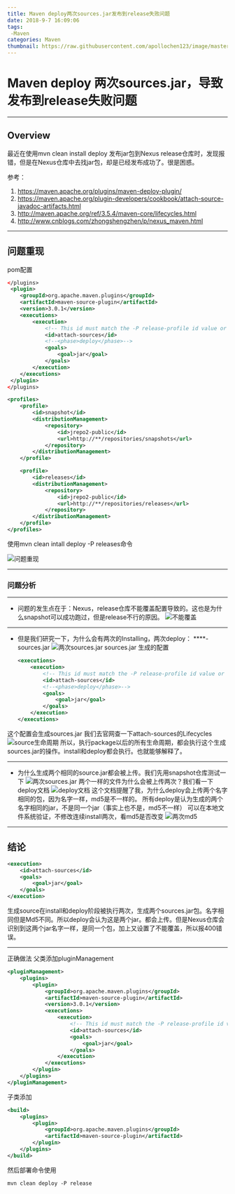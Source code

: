 ```yaml
---
title: Maven deploy两次sources.jar发布到release失败问题
date: 2018-9-7 16:09:06
tags:
 -Maven
categories: Maven
thumbnail: https://raw.githubusercontent.com/apollochen123/image/master/%E9%BB%98%E8%AE%A42.jpg
---
```


# Maven deploy 两次sources.jar，导致发布到release失败问题
-----------
## Overview
最近在使用mvn clean install deploy 发布jar包到Nexus release仓库时，发现报错，但是在Nexus仓库中去找jar包，却是已经发布成功了。很是困惑。

参考：
1. https://maven.apache.org/plugins/maven-deploy-plugin/
2. https://maven.apache.org/plugin-developers/cookbook/attach-source-javadoc-artifacts.html
3. http://maven.apache.org/ref/3.5.4/maven-core/lifecycles.html
4. http://www.cnblogs.com/zhongshengzhen/p/nexus_maven.html

----------

## 问题重现
pom配置
```xml
</plugins>
 <plugin>
    <groupId>org.apache.maven.plugins</groupId>
    <artifactId>maven-source-plugin</artifactId>
    <version>3.0.1</version>
    <executions>
        <execution>
            <!-- This id must match the -P release-profile id value or else sources will be "uploaded" twice, which causes Nexus to fail -->
            <id>attach-sources</id>
            <!--<phase>deploy</phase>-->
            <goals>
                <goal>jar</goal>
            </goals>
        </execution>
    </executions>
 </plugin>
</plugins>

<profiles>
    <profile>
        <id>snapshot</id>
        <distributionManagement>
            <repository>
                <id>jrepo2-public</id>
                <url>http://**/repositories/snapshots</url>
            </repository>
        </distributionManagement>
    </profile>

    <profile>
        <id>releases</id>
        <distributionManagement>
            <repository>
                <id>jrepo2-public</id>
                <url>http://**/repositories/releases</url>
            </repository>
        </distributionManagement>
    </profile>
</profiles>
```
使用mvn clean intall deploy -P releases命令

![问题重现](https://raw.githubusercontent.com/apollochen123/image/master/mvn%E4%B8%A4%E6%AC%A1deploy%E7%9B%B8%E5%90%8Cjar%E6%8A%A5%E9%94%99/%E9%97%AE%E9%A2%98%E9%87%8D%E7%8E%B0.jpg)

-----------

### 问题分析
-------

* 问题的发生点在于：Nexus，release仓库不能覆盖配置导致的。这也是为什么snapshot可以成功跑过，但是release不行的原因。
![不能覆盖](https://raw.githubusercontent.com/apollochen123/image/master/mvn%E4%B8%A4%E6%AC%A1deploy%E7%9B%B8%E5%90%8Cjar%E6%8A%A5%E9%94%99/%E4%BB%93%E5%BA%93%E4%B8%8D%E8%83%BD%E8%A6%86%E7%9B%96.jpg)

------

* 但是我们研究一下，为什么会有两次的Installing，两次deploy： ****-sources.jar
![两次sources.jar](https://raw.githubusercontent.com/apollochen123/image/master/mvn%E4%B8%A4%E6%AC%A1deploy%E7%9B%B8%E5%90%8Cjar%E6%8A%A5%E9%94%99/%E4%B8%A4%E6%AC%A1sourcesjar.jpg)
sources.jar 生成的配置
  ```xml
  <executions>
      <execution>
          <!-- This id must match the -P release-profile id value or else sources will be "uploaded" twice, which causes Nexus to fail -->
          <id>attach-sources</id>
          <!--<phase>deploy</phase>-->
          <goals>
              <goal>jar</goal>
          </goals>
      </execution>
  </executions>
  ```
这个配置会生成sources.jar
我们去官网查一下attach-sources的Lifecycles
![source生命周期](https://raw.githubusercontent.com/apollochen123/image/master/mvn%E4%B8%A4%E6%AC%A1deploy%E7%9B%B8%E5%90%8Cjar%E6%8A%A5%E9%94%99/sources-lifecle.png)
所以，执行package以后的所有生命周期，都会执行这个生成sources.jar的操作。install和deploy都会执行。也就能够解释了。

-------

* 为什么生成两个相同的source.jar都会被上传。我们先用snapshot仓库测试一下
![两次sources.jar](https://raw.githubusercontent.com/apollochen123/image/master/mvn%E4%B8%A4%E6%AC%A1deploy%E7%9B%B8%E5%90%8Cjar%E6%8A%A5%E9%94%99/%E4%B8%A4%E6%AC%A1sourcesjar.jpg)
两个一样的文件为什么会被上传两次？我们看一下deploy文档
![deploy文档](https://raw.githubusercontent.com/apollochen123/image/master/mvn%E4%B8%A4%E6%AC%A1deploy%E7%9B%B8%E5%90%8Cjar%E6%8A%A5%E9%94%99/%E6%A0%A1%E9%AA%8Cmd5.png)
这个文档提醒了我，为什么deploy会上传两个名字相同的包，因为名字一样，md5是不一样的。
所有deploy是认为生成的两个名字相同的jar，不是同一个jar（事实上也不是，md5不一样）
可以在本地文件系统验证，不修改连续install两次，看md5是否改变
![两次md5](https://raw.githubusercontent.com/apollochen123/image/master/mvn%E4%B8%A4%E6%AC%A1deploy%E7%9B%B8%E5%90%8Cjar%E6%8A%A5%E9%94%99/%E4%B8%A4%E6%AC%A1%E4%B8%8D%E5%90%8Cmd5.jpg)

--------------

## 结论
```xml
<execution>
    <id>attach-sources</id>
    <goals>
        <goal>jar</goal>
    </goals>
</execution>
```
生成source在install和deploy阶段被执行两次，生成两个sources.jar包。名字相同但是Md5不同。所以deploy会认为这是两个jar。都会上传。但是Nexus仓库会识别到这两个jar名字一样，是同一个包，加上又设置了不能覆盖，所以报400错误。

----
正确做法
父类添加pluginManagement
```xml
<pluginManagement>
    <plugins>
        <plugin>
            <groupId>org.apache.maven.plugins</groupId>
            <artifactId>maven-source-plugin</artifactId>
            <version>3.0.1</version>
            <executions>
                <execution>
                    <!-- This id must match the -P release-profile id value or else sources will be "uploaded" twice, which causes Nexus to fail -->
                    <id>attach-sources</id>
                    <goals>
                        <goal>jar</goal>
                    </goals>
                </execution>
            </executions>
        </plugin>
    </plugins>
</pluginManagement>
```
子类添加
```xml
<build>
    <plugins>
        <plugin>
            <groupId>org.apache.maven.plugins</groupId>
            <artifactId>maven-source-plugin</artifactId>
        </plugin>
    </plugins>
</build>
```
然后部署命令使用
```
mvn clean deploy -P release
```
